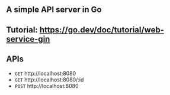 ## A simple API server in Go


## Tutorial:  https://go.dev/doc/tutorial/web-service-gin

## APIs

- `GET`  http://localhost:8080
- `GET`  http://localhost:8080/:id
- `POST`  http://localhost:8080

